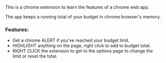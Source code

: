 This is a chrome extension to learn the features of a chrome web app.

The app keeps a running total of your budget in chrome browser's memory. 

### Features:
* Get a chrome ALERT if you've reached your budget limit.
* HIGHLIGHT anything on the page, right click to add to budget total.
* RIGHT CLICK the extension to get to the options page to change the limit or reset the total.
